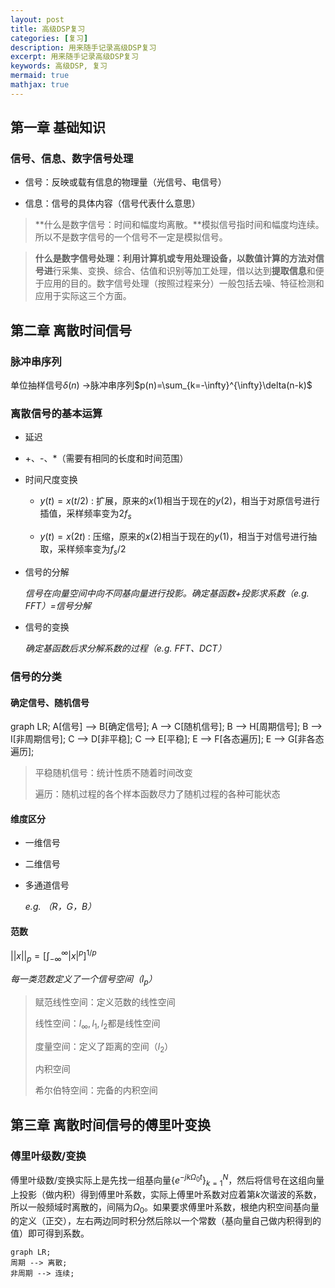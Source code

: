 ```yaml
---
layout: post
title: 高级DSP复习
categories: [复习]
description: 用来随手记录高级DSP复习
excerpt: 用来随手记录高级DSP复习
keywords: 高级DSP, 复习
mermaid: true
mathjax: true
---
```


## 第一章 基础知识

### 信号、信息、数字信号处理

- 信号：反映或载有信息的物理量（光信号、电信号）

- 信息：信号的具体内容（信号代表什么意思）

> **什么是数字信号：时间和幅度均离散。**模拟信号指时间和幅度均连续。所以不是数字信号的一个信号不一定是模拟信号。

> **什么是数字信号处理：**利用计算机或专用处理设备，以数值计算的方法**对信号进**行采集、变换、综合、估值和识别等加工处理，借以达到**提取信息**和便于应用的目的。数字信号处理（按照过程来分）一般包括去噪、特征检测和应用于实际这三个方面。

## 第二章 离散时间信号

### 脉冲串序列

单位抽样信号$\delta(n)$ $\rightarrow$脉冲串序列$p(n)=\sum_{k=-\infty}^{\infty}\delta(n-k)$

### 离散信号的基本运算

- 延迟

- +、-、*（需要有相同的长度和时间范围）

- 时间尺度变换
  
  - $y(t)=x(t/2)$ : 扩展，原来的$x(1)$相当于现在的$y(2)$，相当于对原信号进行插值，采样频率变为$2f_s$
  
  - $y(t)=x(2t)$ : 压缩，原来的$x(2)$相当于现在的$y(1)$，相当于对信号进行抽取，采样频率变为$f_s/2$

- 信号的分解
  
  *信号在向量空间中向不同基向量进行投影。确定基函数+投影求系数（e.g. FFT）=信号分解*

- 信号的变换
  
  *确定基函数后求分解系数的过程（e.g. FFT、DCT）*

### 信号的分类

#### 确定信号、随机信号

<div class="mermaid">
graph LR;
  A[信号] --> B[确定信号];
  A --> C[随机信号];
  B --> H[周期信号];
  B --> I[非周期信号];
  C --> D[非平稳];
  C --> E[平稳];
  E --> F[各态遍历];
  E --> G[非各态遍历];
</div>

> 平稳随机信号：统计性质不随着时间改变
> 
> 遍历：随机过程的各个样本函数尽力了随机过程的各种可能状态

#### 维度区分

- 一维信号

- 二维信号

- 多通道信号
  
  *e.g. （R，G，B）*

#### 范数

$||x||_p=\left[\int_{-\infty}^{\infty}|x|^p\right]^{1/p}$

*每一类范数定义了一个信号空间（$l_p$）*

> 赋范线性空间：定义范数的线性空间
> 
> 线性空间：$l_\infty, l_1, l_2$都是线性空间
> 
> 度量空间：定义了距离的空间（$l_2$）
> 
> 内积空间
> 
> 希尔伯特空间：完备的内积空间



## 第三章 离散时间信号的傅里叶变换

### 傅里叶级数/变换

傅里叶级数/变换实际上是先找一组基向量$\{e^{-jk\Omega_0t}\}_{k=1}^{N}$，然后将信号在这组向量上投影（做内积）得到傅里叶系数，实际上傅里叶系数对应着第$k$次谐波的系数，所以一般频域时离散的，间隔为$\Omega_0$。如果要求傅里叶系数，根绝内积空间基向量的定义（正交），左右两边同时积分然后除以一个常数（基向量自己做内积得到的值）即可得到系数。

```mermaid
graph LR;
周期 --> 离散;
非周期 --> 连续;
```


